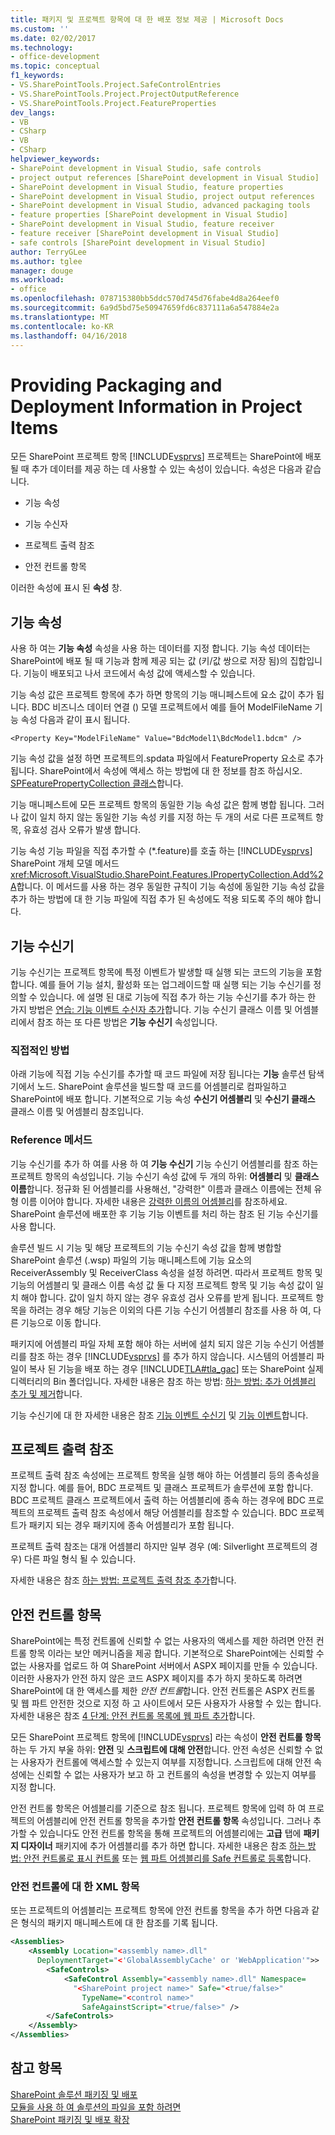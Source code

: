 ```yaml
---
title: 패키지 및 프로젝트 항목에 대 한 배포 정보 제공 | Microsoft Docs
ms.custom: ''
ms.date: 02/02/2017
ms.technology:
- office-development
ms.topic: conceptual
f1_keywords:
- VS.SharePointTools.Project.SafeControlEntries
- VS.SharePointTools.Project.ProjectOutputReference
- VS.SharePointTools.Project.FeatureProperties
dev_langs:
- VB
- CSharp
- VB
- CSharp
helpviewer_keywords:
- SharePoint development in Visual Studio, safe controls
- project output references [SharePoint development in Visual Studio]
- SharePoint development in Visual Studio, feature properties
- SharePoint development in Visual Studio, project output references
- SharePoint development in Visual Studio, advanced packaging tools
- feature properties [SharePoint development in Visual Studio]
- SharePoint development in Visual Studio, feature receiver
- feature receiver [SharePoint development in Visual Studio]
- safe controls [SharePoint development in Visual Studio]
author: TerryGLee
ms.author: tglee
manager: douge
ms.workload:
- office
ms.openlocfilehash: 078715380bb5ddc570d745d76fabe4d8a264eef0
ms.sourcegitcommit: 6a9d5bd75e50947659fd6c837111a6a547884e2a
ms.translationtype: MT
ms.contentlocale: ko-KR
ms.lasthandoff: 04/16/2018
---
```

# <a name="providing-packaging-and-deployment-information-in-project-items"></a>Providing Packaging and Deployment Information in Project Items
  모든 SharePoint 프로젝트 항목 [!INCLUDE[vsprvs](../sharepoint/includes/vsprvs-md.md)] 프로젝트는 SharePoint에 배포 될 때 추가 데이터를 제공 하는 데 사용할 수 있는 속성이 있습니다. 속성은 다음과 같습니다.  
  
-   기능 속성  
  
-   기능 수신자  
  
-   프로젝트 출력 참조  
  
-   안전 컨트롤 항목  
  
 이러한 속성에 표시 된 **속성** 창.  
  
## <a name="feature-properties"></a>기능 속성  
 사용 하 여는 **기능 속성** 속성을 사용 하는 데이터를 지정 합니다. 기능 속성 데이터는 SharePoint에 배포 될 때 기능과 함께 제공 되는 값 (키/값 쌍으로 저장 됨)의 집합입니다. 기능이 배포되고 나서 코드에서 속성 값에 액세스할 수 있습니다.  
  
 기능 속성 값은 프로젝트 항목에 추가 하면 항목의 기능 매니페스트에 요소 값이 추가 됩니다. BDC 비즈니스 데이터 연결 () 모델 프로젝트에서 예를 들어 ModelFileName 기능 속성 다음과 같이 표시 됩니다.  
  
```  
<Property Key="ModelFileName" Value="BdcModel1\BdcModel1.bdcm" />   
```  
  
 기능 속성 값을 설정 하면 프로젝트의.spdata 파일에서 FeatureProperty 요소로 추가 됩니다. SharePoint에서 속성에 액세스 하는 방법에 대 한 정보를 참조 하십시오. [SPFeaturePropertyCollection 클래스](http://go.microsoft.com/fwlink/?LinkId=177391)합니다.  
  
 기능 매니페스트에 모든 프로젝트 항목의 동일한 기능 속성 값은 함께 병합 됩니다. 그러나 값이 일치 하지 않는 동일한 기능 속성 키를 지정 하는 두 개의 서로 다른 프로젝트 항목, 유효성 검사 오류가 발생 합니다.  
  
 기능 속성 기능 파일을 직접 추가할 수 (*.feature)를 호출 하는 [!INCLUDE[vsprvs](../sharepoint/includes/vsprvs-md.md)] SharePoint 개체 모델 메서드 <xref:Microsoft.VisualStudio.SharePoint.Features.IPropertyCollection.Add%2A>합니다. 이 메서드를 사용 하는 경우 동일한 규칙이 기능 속성에 동일한 기능 속성 값을 추가 하는 방법에 대 한 기능 파일에 직접 추가 된 속성에도 적용 되도록 주의 해야 합니다.  
  
## <a name="feature-receiver"></a>기능 수신기  
 기능 수신기는 프로젝트 항목에 특정 이벤트가 발생할 때 실행 되는 코드의 기능을 포함 합니다. 예를 들어 기능 설치, 활성화 또는 업그레이드할 때 실행 되는 기능 수신기를 정의할 수 있습니다. 에 설명 된 대로 기능에 직접 추가 하는 기능 수신기를 추가 하는 한 가지 방법은 [연습: 기능 이벤트 수신자 추가](../sharepoint/walkthrough-add-feature-event-receivers.md)합니다. 기능 수신기 클래스 이름 및 어셈블리에서 참조 하는 또 다른 방법은 **기능 수신기** 속성입니다.  
  
### <a name="direct-method"></a>직접적인 방법  
 아래 기능에 직접 기능 수신기를 추가할 때 코드 파일에 저장 됩니다는 **기능** 솔루션 탐색기에서 노드. SharePoint 솔루션을 빌드할 때 코드를 어셈블리로 컴파일하고 SharePoint에 배포 합니다. 기본적으로 기능 속성 **수신기 어셈블리** 및 **수신기 클래스** 클래스 이름 및 어셈블리 참조입니다.  
  
### <a name="reference-method"></a>Reference 메서드  
 기능 수신기를 추가 하 여를 사용 하 여 **기능 수신기** 기능 수신기 어셈블리를 참조 하는 프로젝트 항목의 속성입니다. 기능 수신기 속성 값에 두 개의 하위: **어셈블리** 및 **클래스 이름**합니다. 정규화 된 어셈블리를 사용해선, "강력한" 이름과 클래스 이름에는 전체 유형 이름 이어야 합니다. 자세한 내용은 [강력한 이름의 어셈블리](http://go.microsoft.com/fwlink/?LinkID=169573)를 참조하세요. SharePoint 솔루션에 배포한 후 기능 기능 이벤트를 처리 하는 참조 된 기능 수신기를 사용 합니다.  
  
 솔루션 빌드 시 기능 및 해당 프로젝트의 기능 수신기 속성 값을 함께 병합할 SharePoint 솔루션 (.wsp) 파일의 기능 매니페스트에 기능 요소의 ReceiverAssembly 및 ReceiverClass 속성을 설정 하려면. 따라서 프로젝트 항목 및 기능의 어셈블리 및 클래스 이름 속성 값 둘 다 지정 프로젝트 항목 및 기능 속성 값이 일치 해야 합니다. 값이 일치 하지 않는 경우 유효성 검사 오류를 받게 됩니다. 프로젝트 항목을 하려는 경우 해당 기능은 이외의 다른 기능 수신기 어셈블리 참조를 사용 하 여, 다른 기능으로 이동 합니다.  
  
 패키지에 어셈블리 파일 자체 포함 해야 하는 서버에 설치 되지 않은 기능 수신기 어셈블리를 참조 하는 경우 [!INCLUDE[vsprvs](../sharepoint/includes/vsprvs-md.md)] 를 추가 하지 않습니다. 시스템의 어셈블리 파일이 복사 된 기능을 배포 하는 경우 [!INCLUDE[TLA#tla_gac](../sharepoint/includes/tlasharptla-gac-md.md)] 또는 SharePoint 실제 디렉터리의 Bin 폴더입니다. 자세한 내용은 참조 하는 방법: [하는 방법: 추가 어셈블리 추가 및 제거](../sharepoint/how-to-add-and-remove-additional-assemblies.md)합니다.  
  
 기능 수신기에 대 한 자세한 내용은 참조 [기능 이벤트 수신기](http://go.microsoft.com/fwlink/?LinkID=169574) 및 [기능 이벤트](http://go.microsoft.com/fwlink/?LinkID=169575)합니다.  
  
## <a name="project-output-references"></a>프로젝트 출력 참조  
 프로젝트 출력 참조 속성에는 프로젝트 항목을 실행 해야 하는 어셈블리 등의 종속성을 지정 합니다. 예를 들어, BDC 프로젝트 및 클래스 프로젝트가 솔루션에 포함 합니다. BDC 프로젝트 클래스 프로젝트에서 출력 하는 어셈블리에 종속 하는 경우에 BDC 프로젝트의 프로젝트 출력 참조 속성에서 해당 어셈블리를 참조할 수 있습니다. BDC 프로젝트가 패키지 되는 경우 패키지에 종속 어셈블리가 포함 됩니다.  
  
 프로젝트 출력 참조는 대개 어셈블리 하지만 일부 경우 (예: Silverlight 프로젝트의 경우) 다른 파일 형식 될 수 있습니다.  
  
 자세한 내용은 참조 [하는 방법: 프로젝트 출력 참조 추가](../sharepoint/how-to-add-a-project-output-reference.md)합니다.  
  
## <a name="safe-control-entries"></a>안전 컨트롤 항목  
 SharePoint에는 특정 컨트롤에 신뢰할 수 없는 사용자의 액세스를 제한 하려면 안전 컨트롤 항목 이라는 보안 메커니즘을 제공 합니다. 기본적으로 SharePoint에는 신뢰할 수 없는 사용자를 업로드 하 여 SharePoint 서버에서 ASPX 페이지를 만들 수 있습니다. 이러한 사용자가 안전 하지 않은 코드 ASPX 페이지를 추가 하지 못하도록 하려면 SharePoint에 대 한 액세스를 제한 *안전 컨트롤*합니다. 안전 컨트롤은 ASPX 컨트롤 및 웹 파트 안전한 것으로 지정 하 고 사이트에서 모든 사용자가 사용할 수 있는 합니다. 자세한 내용은 참조 [4 단계: 안전 컨트롤 목록에 웹 파트 추가](http://go.microsoft.com/fwlink/?LinkID=171014)합니다.  
  
 모든 SharePoint 프로젝트 항목에 [!INCLUDE[vsprvs](../sharepoint/includes/vsprvs-md.md)] 라는 속성이 **안전 컨트롤 항목** 하는 두 가지 부울 하위: **안전** 및 **스크립트에 대해 안전**합니다. 안전 속성은 신뢰할 수 없는 사용자가 컨트롤에 액세스할 수 있는지 여부를 지정합니다. 스크립트에 대해 안전 속성에는 신뢰할 수 없는 사용자가 보고 하 고 컨트롤의 속성을 변경할 수 있는지 여부를 지정 합니다.  
  
 안전 컨트롤 항목은 어셈블리를 기준으로 참조 됩니다. 프로젝트 항목에 입력 하 여 프로젝트의 어셈블리에 안전 컨트롤 항목을 추가할 **안전 컨트롤 항목** 속성입니다. 그러나 추가할 수 있습니다도 안전 컨트롤 항목을 통해 프로젝트의 어셈블리에는 **고급** 탭에 **패키지 디자이너** 패키지에 추가 어셈블리를 추가 하면 합니다. 자세한 내용은 참조 [하는 방법: 안전 컨트롤로 표시 컨트롤](../sharepoint/how-to-mark-controls-as-safe-controls.md) 또는 [웹 파트 어셈블리를 Safe 컨트롤로 등록](http://go.microsoft.com/fwlink/?LinkID=171013)합니다.  
  
### <a name="xml-entries-for-safe-controls"></a>안전 컨트롤에 대 한 XML 항목  
 또는 프로젝트의 어셈블리는 프로젝트 항목에 안전 컨트롤 항목을 추가 하면 다음과 같은 형식의 패키지 매니페스트에 대 한 참조를 기록 됩니다.  
  
```xml  
<Assemblies>  
    <Assembly Location="<assembly name>.dll"     
      DeploymentTarget="<'GlobalAssemblyCache' or 'WebApplication'">>  
        <SafeControls>  
            <SafeControl Assembly="<assembly name>.dll" Namespace=  
              "<SharePoint project name>" Safe="<true/false>"     
                TypeName="<control name>"   
                SafeAgainstScript="<true/false>" />  
        </SafeControls>  
    </Assembly>  
</Assemblies>  
```  
  
## <a name="see-also"></a>참고 항목  
 [SharePoint 솔루션 패키징 및 배포](../sharepoint/packaging-and-deploying-sharepoint-solutions.md)   
 [모듈을 사용 하 여 솔루션의 파일을 포함 하려면](../sharepoint/using-modules-to-include-files-in-the-solution.md)   
 [SharePoint 패키징 및 배포 확장](../sharepoint/extending-sharepoint-packaging-and-deployment.md)  
  